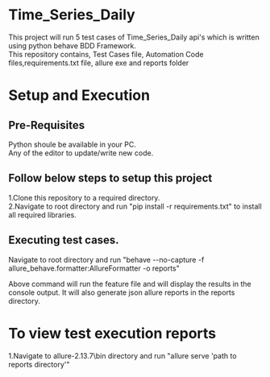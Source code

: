 # Time_Series_Daily

This project will run 5 test cases of Time_Series_Daily api's which is written using python behave BDD Framework.  
This repository contains, Test Cases file, Automation Code files,requirements.txt file, allure exe and reports folder

# Setup and Execution

## Pre-Requisites

Python shoule be available in your PC.  
Any of the editor to update/write new code.

## Follow below steps to setup this project
1.Clone this repository to a required directory.  
2.Navigate to root directory and run "pip install -r requirements.txt" to install all required libraries.

## Executing test cases.

Navigate to root directory and run "behave --no-capture -f allure_behave.formatter:AllureFormatter -o reports"

Above command will run the feature file and will display the results in the console output. It will also generate json allure reports in the reports directory.

# To view test execution reports
1.Navigate to allure-2.13.7\bin directory and run "allure serve 'path to reports directory'"

